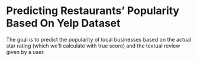 # Predicting Restaurants’ Popularity Based On Yelp Dataset
 The goal is to predict the popularity of local businesses based on the actual star rating (which we'll calculate with true score) and the textual review given by a user.
